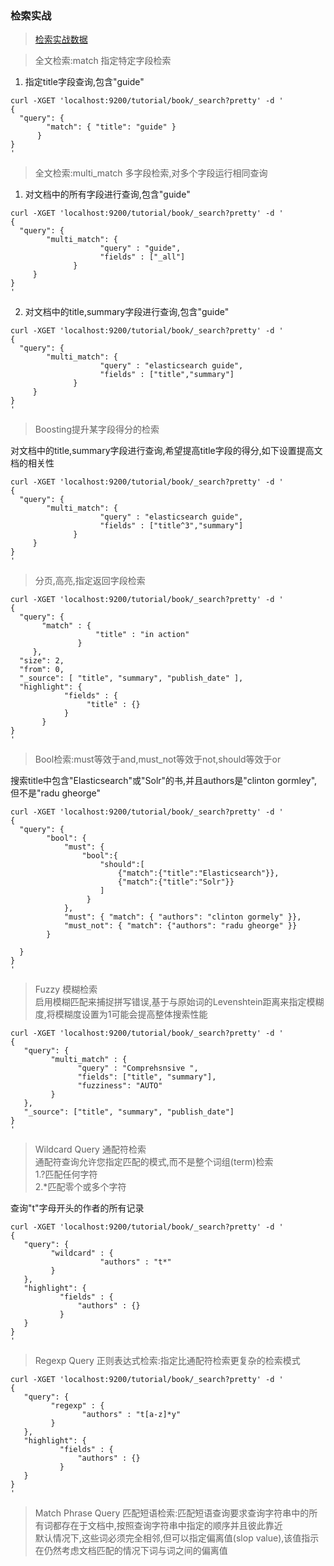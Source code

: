 ### 检索实战

> [检索实战数据](../data/book.md)

> 全文检索:match 指定特定字段检索
1. 指定title字段查询,包含"guide"
```
curl -XGET 'localhost:9200/tutorial/book/_search?pretty' -d '
{
  "query": { 
        "match": { "title": "guide" } 
      }
}
'
```

> 全文检索:multi_match 多字段检索,对多个字段运行相同查询

1. 对文档中的所有字段进行查询,包含"guide"
```
curl -XGET 'localhost:9200/tutorial/book/_search?pretty' -d '
{
  "query": { 
        "multi_match": { 
                    "query" : "guide",
                    "fields" : ["_all"]
              } 
     }
}
'
```
2. 对文档中的title,summary字段进行查询,包含"guide"
```
curl -XGET 'localhost:9200/tutorial/book/_search?pretty' -d '
{
  "query": { 
        "multi_match": { 
                    "query" : "elasticsearch guide",
                    "fields" : ["title","summary"]
              } 
     }
}
'
```

>  Boosting提升某字段得分的检索

对文档中的title,summary字段进行查询,希望提高title字段的得分,如下设置提高文档的相关性
```
curl -XGET 'localhost:9200/tutorial/book/_search?pretty' -d '
{
  "query": { 
        "multi_match": { 
                    "query" : "elasticsearch guide",
                    "fields" : ["title^3","summary"]
              } 
     }
}
'
```

> 分页,高亮,指定返回字段检索
```
curl -XGET 'localhost:9200/tutorial/book/_search?pretty' -d '
{
  "query": { 
       "match" : {
                   "title" : "in action"
               }
     },
  "size": 2,
  "from": 0,
  "_source": [ "title", "summary", "publish_date" ],
  "highlight": {
            "fields" : {
                 "title" : {}
            }
       }
}
'
```

> Bool检索:must等效于and,must_not等效于not,should等效于or

搜索title中包含"Elasticsearch"或"Solr"的书,并且authors是"clinton gormley",但不是"radu gheorge"
```
curl -XGET 'localhost:9200/tutorial/book/_search?pretty' -d '
{
  "query": { 
        "bool": {
            "must": {
                "bool":{
                    "should":[
                        {"match":{"title":"Elasticsearch"}},
                        {"match":{"title":"Solr"}}
                    ]
                 }
            },
            "must": { "match": { "authors": "clinton gormely" }},
            "must_not": { "match": {"authors": "radu gheorge" }}
        }
            
  }
}
'
```

> Fuzzy 模糊检索  
> 启用模糊匹配来捕捉拼写错误,基于与原始词的Levenshtein距离来指定模糊度,将模糊度设置为1可能会提高整体搜索性能
```
curl -XGET 'localhost:9200/tutorial/book/_search?pretty' -d '
{
   "query": {
         "multi_match" : {
               "query" : "Comprehsnsive ",
               "fields": ["title", "summary"],
               "fuzziness": "AUTO"
         }
   },
   "_source": ["title", "summary", "publish_date"]
}
'
```

> Wildcard Query 通配符检索  
> 通配符查询允许您指定匹配的模式,而不是整个词组(term)检索   
> 1.?匹配任何字符  
> 2.*匹配零个或多个字符  

查询"t"字母开头的作者的所有记录
```
curl -XGET 'localhost:9200/tutorial/book/_search?pretty' -d '
{
   "query": {
         "wildcard" : {
                    "authors" : "t*"
         }
   },
   "highlight": {
           "fields" : {
               "authors" : {}
           }
   }
}
'
```

> Regexp Query 正则表达式检索:指定比通配符检索更复杂的检索模式
```
curl -XGET 'localhost:9200/tutorial/book/_search?pretty' -d '
{
   "query": {
         "regexp" : {
                "authors" : "t[a-z]*y"
         }
   },
   "highlight": {
           "fields" : {
               "authors" : {}
           }
   }
}
'
```

> Match Phrase Query 匹配短语检索:匹配短语查询要求查询字符串中的所有词都存在于文档中,按照查询字符串中指定的顺序并且彼此靠近  
> 默认情况下,这些词必须完全相邻,但可以指定偏离值(slop value),该值指示在仍然考虑文档匹配的情况下词与词之间的偏离值